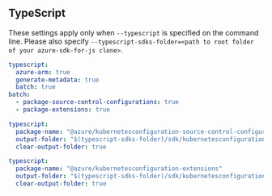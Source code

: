 ## TypeScript

These settings apply only when `--typescript` is specified on the command line.
Please also specify `--typescript-sdks-folder=<path to root folder of your azure-sdk-for-js clone>`.

```yaml $(typescript)
typescript:
  azure-arm: true
  generate-metadata: true
  batch: true
batch:
  - package-source-control-configurations: true
  - package-extensions: true
```

```yaml $(typescript) && $(package-source-control-configurations) && !$(profile)
typescript:
  package-name: "@azure/kubernetesconfiguration-source-control-configurations"
  output-folder: "$(typescript-sdks-folder)/sdk/kubernetesconfiguration/kubernetesconfiguration-source-control-configurations"
  clear-output-folder: true
```

```yaml $(typescript) && $(package-extensions) && !$(profile)
typescript:
  package-name: "@azure/kubernetesconfiguration-extensions"
  output-folder: "$(typescript-sdks-folder)/sdk/kubernetesconfiguration/kubernetesconfiguration-extensions"
  clear-output-folder: true
```